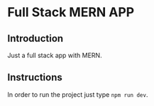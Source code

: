 # Full Stack MERN APP

## Introduction

Just a full stack app with MERN.

## Instructions

In order to run the project just type `npm run dev`.
